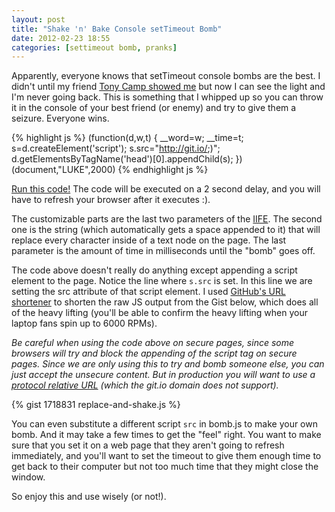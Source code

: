 ```yaml
---
layout: post
title: "Shake 'n' Bake Console setTimeout Bomb"
date: 2012-02-23 18:55
categories: [settimeout bomb, pranks]
---
```


Apparently, everyone knows that setTimeout console bombs are the best. I didn't until my friend [Tony Camp showed me](https://twitter.com/tonyjcamp/status/132632362268897282) but now I can see the light and I'm never going back. This is something that I whipped up so you can throw it in the console of your best friend (or enemy) and try to give them a seizure. Everyone wins.

<!-- more -->

{% highlight js %}
(function(d,w,t) {
  __word=w;
  __time=t;
  s=d.createElement('script');
  s.src="http://git.io/;)";
  d.getElementsByTagName('head')[0].appendChild(s);
})(document,"LUKE",2000)
{% endhighlight js %}

<a href="#" id="execute_code" onclick="(function(d,w,t){__word=w;__time=t;s=d.createElement('script');s.src='https://gist.github.com/lukekarrys/1718831/raw/81b84f32e7a847352bf3dbccbe093f9cfc247b11/replace-and-shake.js';d.getElementsByTagName('head')[0].appendChild(s);})(document,'LUKE',2000);return false;">Run this code!</a> The code will be executed on a 2 second delay, and you will have to refresh your browser after it executes :).

The customizable parts are the last two parameters of the [IIFE](http://benalman.com/news/2010/11/immediately-invoked-function-expression/). The second one is the string (which automatically gets a space appended to it) that will replace every character inside of a text node on the page. The last parameter is the amount of time in milliseconds until the "bomb" goes off.

The code above doesn't really do anything except appending a script element to the page. Notice the line where `s.src` is set. In this line we are setting the src attribute of that script element. I used [GitHub's URL shortener](https://github.com/blog/985-git-io-github-url-shortener) to shorten the raw JS output from the Gist below, which does all of the heavy lifting (you'll be able to confirm the heavy lifting when your laptop fans spin up to 6000 RPMs).

_Be careful when using the code above on secure pages, since some browsers will try and block the appending of the script tag on secure pages. Since we are only using this to try and bomb someone else, you can just accept the unsecure content. But in production you will want to use a [protocol relative URL](http://paulirish.com/2010/the-protocol-relative-url/) (which the git.io domain does not support)._

{% gist 1718831 replace-and-shake.js %}

You can even substitute a different script `src` in bomb.js to make your own bomb. And it may take a few times to get the "feel" right. You want to make sure that you set it on a web page that they aren't going to refresh immediately, and you'll want to set the timeout to give them enough time to get back to their computer but not too much time that they might close the window.

So enjoy this and use wisely (or not!).

